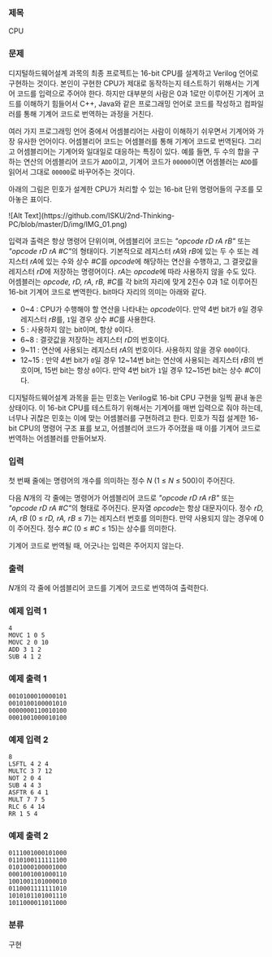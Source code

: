 ### 제목
CPU

### 문제
<p>디지털하드웨어설계 과목의 최종 프로젝트는 16-bit CPU를 설계하고 Verilog 언어로 구현하는 것이다. 본인이 구현한 CPU가 제대로 동작하는지 테스트하기 위해서는 기계어 코드를 입력으로 주어야 한다. 하지만 대부분의 사람은 0과 1로만 이루어진 기계어 코드를 이해하기 힘들어서 C++, Java와 같은 프로그래밍 언어로 코드를 작성하고 컴파일러를 통해 기계어 코드로 번역하는 과정을 거친다.</p>

<p>여러 가지 프로그래밍 언어 중에서 어셈블리어는 사람이 이해하기 쉬우면서 기계어와 가장 유사한 언어이다. 어셈블리어 코드는 어셈블러를 통해 기계어 코드로 번역된다. 그리고 어셈블리어는 기계어와 일대일로 대응하는 특징이 있다. 예를 들면, 두 수의 합을 구하는 연산의 어셈블리어 코드가 <code>ADD</code>이고, 기계어 코드가 <code>00000</code>이면 어셈블러는 <code>ADD</code>를 읽어서 그대로 <code>00000</code>로 바꾸어주는 것이다.</p>

<p>아래의 그림은 민호가 설계한 CPU가 처리할 수 있는 16-bit 단위 명령어들의 구조를 모아놓은 표이다.</p>
![Alt Text](https://github.com/ISKU/2nd-Thinking-PC/blob/master/D/img/IMG_01.png)

<p>입력과 출력은 항상 명령어 단위이며, 어셈블리어 코드는 <em>&quot;opcode rD rA rB&quot;</em> 또는 <em>&quot;opcode rD rA #C&quot;</em>의 형태이다. 기본적으로 레지스터 <em>rA</em>와 <em>rB</em>에 있는 두 수 또는 레지스터 <em>rA</em>에 있는 수와 상수 <em>#C</em>를 <em>opcode</em>에 해당하는 연산을 수행하고, 그 결괏값을 레지스터 <em>rD</em>에 저장하는 명령어이다. <em>rA</em>는 <em>opcode</em>에 따라 사용하지 않을 수도 있다. 어셈블러는 <em>opcode, rD, rA, rB, #C</em>를 각 bit의 자리에 맞게 2진수 0과 1로 이루어진 16-bit 기계어 코드로 변역한다. bit마다 자리의 의미는 아래와 같다.</p>

<ul>
	<li>0~4 : CPU가 수행해야 할 연산을 나타내는 <em>opcode</em>이다. 만약 4번 bit가 <code>0</code>일 경우 레지스터 <em>rB</em>를, <code>1</code>일 경우 상수 <em>#C</em>를 사용한다.</li>
	<li>5 : 사용하지 않는 bit이며, 항상 <code>0</code>이다.</li>
	<li>6~8 : 결괏값을 저장하는 레지스터 <em>rD</em>의 번호이다.</li>
	<li>9~11 : 연산에 사용되는 레지스터 <em>rA</em>의 번호이다. 사용하지 않을 경우 <code>000</code>이다.</li>
	<li>12~15 : 만약 4번 bit가 <code>0</code>일 경우 12~14번 bit는 연산에 사용되는 레지스터 <em>rB</em>의 번호이며, 15번 bit는 항상 <code>0</code>이다. 만약 4번 bit가 <code>1</code>일 경우 12~15번 bit는 상수 <em>#C</em>이다.</li>
</ul>

<p>디지털하드웨어설계 과목을 듣는 민호는 Verilog로 16-bit CPU 구현을 일찍 끝내 놓은 상태이다. 이 16-bit CPU를 테스트하기 위해서는 기계어를 매번 입력으로 줘야 하는데, 너무나 귀찮은 민호는 이에 맞는 어셈블러를 구현하려고 한다. 민호가 직접 설계한 16-bit CPU의 명령어 구조 표를 보고, 어셈블리어 코드가 주어졌을 때 이를 기계어 코드로 번역하는 어셈블러를 만들어보자.</p>

### 입력
<p>첫 번째 줄에는 명령어의 개수를 의미하는 정수 <em>N</em> (1 &le; <em>N</em> &le; 500)이 주어진다.</p>

<p>다음 <em>N</em>개의 각 줄에는 명령어가 어셈블리어 코드로 <em>&quot;opcode rD rA rB&quot;</em> 또는 <em>&quot;opcode rD rA #C&quot;</em>의 형태로 주어진다. 문자열 <em>opcode</em>는 항상 대문자이다. 정수 <em>rD, rA, rB</em> (0 &le; <em>rD, rA, rB</em> &le; 7)는 레지스터 번호를 의미한다. 만약 사용되지 않는 경우에 0이 주어진다. 정수 <em>#C</em> (0 &le; <em>#C</em> &le; 15)는 상수를 의미한다.</p>

<p>기계어 코드로 번역될 때, 어긋나는 입력은 주어지지 않는다.</p>

### 출력
<p><em>N</em>개의 각 줄에 어셈블리어 코드를 기계어 코드로 번역하여 출력한다.</p>

### 예제 입력 1
```
4
MOVC 1 0 5
MOVC 2 0 10
ADD 3 1 2
SUB 4 1 2
```

### 예제 출력 1
```
0010100010000101
0010100100001010
0000000110010100
0001001000010100
```

### 예제 입력 2
```
8
LSFTL 4 2 4
MULTC 3 7 12
NOT 2 0 4
SUB 4 4 3
ASFTR 6 4 1
MULT 7 7 5
RLC 6 4 14
RR 1 5 4
```

### 예제 출력 2
```
0111001000101000
0110100111111100
0101000100001000
0001001001000110
1001001101000010
0110001111111010
1010101101001110
1011000011011000
```

### 분류
구현
